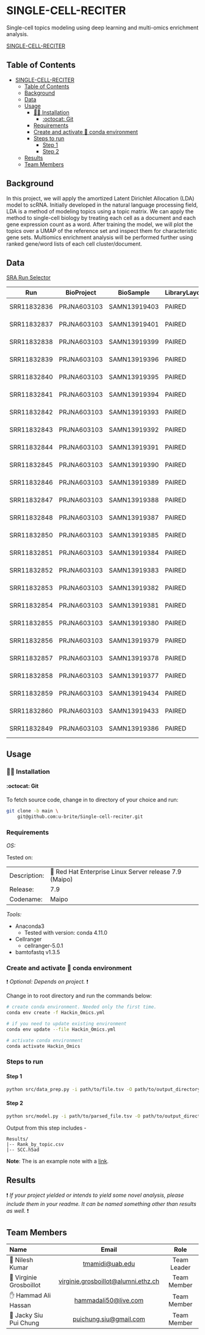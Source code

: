# SINGLE-CELL-RECITER
Single-cell topics modeling using deep learning and multi-omics enrichment analysis.

[SINGLE-CELL-RECITER](images/scRNA.gif)

[//]: <> (This is also a comment.)

## Table of Contents

- [SINGLE-CELL-RECITER](#single-cell-reciter)
  - [Table of Contents](#table-of-contents)
  - [Background](#background)
  - [Data](#data)
  - [Usage](#usage)
    - [:woman_technologist: Installation](#woman_technologist-installation)
      - [:octocat: Git](#octocat-git)
    - [Requirements](#requirements)
    - [Create and activate :snake: conda environment](#create-and-activate-snake-conda-environment)
    - [Steps to run](#steps-to-run)
      - [Step 1](#step-1)
      - [Step 2](#step-2)
  - [Results](#results)
  - [Team Members](#team-members)

## Background

In this project, we will apply the amortized Latent Dirichlet Allocation (LDA) model to scRNA. Initially developed in the natural language processing field, LDA is a method of modeling topics using a topic matrix. We can apply the method to single-cell biology by treating each cell as a document and each gene expression count as a word. After training the model, we will plot the topics over a UMAP of the reference set and inspect them for characteristic gene sets. Multiomics enrichment analysis will be performed further using ranked gene/word lists of each cell cluster/document.

## Data

[SRA Run Selector ](https://www.ncbi.nlm.nih.gov/Traces/study/?acc=PRJNA603103&o=acc_s%3Aa)

| Run         | BioProject  | BioSample    | LibraryLayout | Organism     | Sample Name | source_name | tissue      |
|-------------|-------------|--------------|---------------|--------------|-------------|-------------|-------------|
| SRR11832836 | PRJNA603103 | SAMN13919403 | PAIRED        | Homo sapiens | GSM4284223  | Skin        | cSCC        |
| SRR11832837 | PRJNA603103 | SAMN13919401 | PAIRED        | Homo sapiens | GSM4284224  | Skin        | Normal Skin |
| SRR11832838 | PRJNA603103 | SAMN13919399 | PAIRED        | Homo sapiens | GSM4284225  | Skin        | cSCC        |
| SRR11832839 | PRJNA603103 | SAMN13919396 | PAIRED        | Homo sapiens | GSM4284226  | Skin        | Normal Skin |
| SRR11832840 | PRJNA603103 | SAMN13919395 | PAIRED        | Homo sapiens | GSM4284227  | Skin        | cSCC        |
| SRR11832841 | PRJNA603103 | SAMN13919394 | PAIRED        | Homo sapiens | GSM4284228  | Skin        | Normal Skin |
| SRR11832842 | PRJNA603103 | SAMN13919393 | PAIRED        | Homo sapiens | GSM4284229  | Skin        | cSCC        |
| SRR11832843 | PRJNA603103 | SAMN13919392 | PAIRED        | Homo sapiens | GSM4284230  | Skin        | Normal Skin |
| SRR11832844 | PRJNA603103 | SAMN13919391 | PAIRED        | Homo sapiens | GSM4284231  | Skin        | cSCC        |
| SRR11832845 | PRJNA603103 | SAMN13919390 | PAIRED        | Homo sapiens | GSM4284232  | Skin        | cSCC        |
| SRR11832846 | PRJNA603103 | SAMN13919389 | PAIRED        | Homo sapiens | GSM4284233  | Skin        | Normal Skin |
| SRR11832847 | PRJNA603103 | SAMN13919388 | PAIRED        | Homo sapiens | GSM4284234  | Skin        | cSCC        |
| SRR11832848 | PRJNA603103 | SAMN13919387 | PAIRED        | Homo sapiens | GSM4284235  | Skin        | Normal Skin |
| SRR11832850 | PRJNA603103 | SAMN13919385 | PAIRED        | Homo sapiens | GSM4284237  | Skin        | Normal Skin |
| SRR11832851 | PRJNA603103 | SAMN13919384 | PAIRED        | Homo sapiens | GSM4284238  | Skin        | cSCC        |
| SRR11832852 | PRJNA603103 | SAMN13919383 | PAIRED        | Homo sapiens | GSM4284239  | Skin        | Normal Skin |
| SRR11832853 | PRJNA603103 | SAMN13919382 | PAIRED        | Homo sapiens | GSM4284240  | Skin        | cSCC        |
| SRR11832854 | PRJNA603103 | SAMN13919381 | PAIRED        | Homo sapiens | GSM4284241  | Skin        | Normal Skin |
| SRR11832855 | PRJNA603103 | SAMN13919380 | PAIRED        | Homo sapiens | GSM4284242  | Skin        | cSCC        |
| SRR11832856 | PRJNA603103 | SAMN13919379 | PAIRED        | Homo sapiens | GSM4284243  | Skin        | Normal Skin |
| SRR11832857 | PRJNA603103 | SAMN13919378 | PAIRED        | Homo sapiens | GSM4284244  | Skin        | cSCC        |
| SRR11832858 | PRJNA603103 | SAMN13919377 | PAIRED        | Homo sapiens | GSM4284245  | Skin        | Normal Skin |
| SRR11832859 | PRJNA603103 | SAMN13919434 | PAIRED        | Homo sapiens | GSM4284246  | Skin        | cSCC        |
| SRR11832860 | PRJNA603103 | SAMN13919433 | PAIRED        | Homo sapiens | GSM4284247  | Skin        | Normal Skin |
| SRR11832849 | PRJNA603103 | SAMN13919386 | PAIRED        | Homo sapiens | GSM4284236  | Skin        | cSCC        |



## Usage

### :woman_technologist: Installation

####  :octocat: Git

To fetch source code, change in to directory of your choice and run:

```sh
git clone -b main \
    git@github.com:u-brite/Single-cell-reciter.git
```

### Requirements

*OS:*

Tested on:

|||
|--|--|
|Description:    |:tophat: Red Hat Enterprise Linux Server release 7.9 (Maipo)|
|Release:        |7.9|
|Codename:       |Maipo|

*Tools:*

- Anaconda3
    - Tested with version: conda 4.11.0
- Cellranger 
  - cellranger-5.0.1
- bamtofastq v1.3.5

### Create and activate :snake: conda environment
:exclamation: _Optional: Depends on project._ :exclamation:

Change in to root directory and run the commands below:

```sh
# create conda environment. Needed only the first time.
conda env create -f Hackin_Omics.yml

# if you need to update existing environment
conda env update --file Hackin_Omics.yml

# activate conda environment
conda activate Hackin_Omics
```

### Steps to run

#### Step 1

```sh
python src/data_prep.py -i path/to/file.tsv -O path/to/output_directory
```

#### Step 2

```sh
python src/model.py -i path/to/parsed_file.tsv -O path/to/output_directory
```

Output from this step includes -

```directory
Results/
|-- Rank_by_topic.csv
|-- SCC.h5ad

```

**Note**: The is an example note with a [link](https://github.com/u-brite/team-repo-template).


## Results
:exclamation: _If your project yielded or intends to yield some novel analysis, please include them in your readme. It can be named something other than results as well._ :exclamation:

## Team Members

| Name      | Email | Role     |
| :---        |    :----:   |          :---: |
:wave: Nilesh Kumar | tmamidi@uab.edu | Team Leader  
:raised_back_of_hand: Virginie Grosboillot | virginie.grosboillot@alumni.ethz.ch | Team Member
:raised_hand: Hammad Ali Hassan | hammadali50@live.com | Team Member
:vulcan_salute: Jacky Siu Pui Chung | puichung.siu@gmail.com | Team Member
